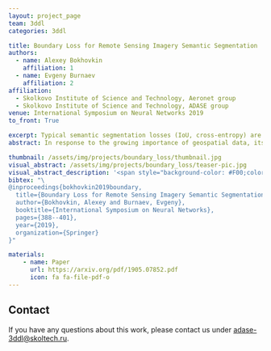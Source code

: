 ```yaml
---
layout: project_page
team: 3ddl
categories: 3ddl

title: Boundary Loss for Remote Sensing Imagery Semantic Segmentation
authors:
  - name: Alexey Bokhovkin
    affiliation: 1
  - name: Evgeny Burnaev
    affiliation: 2
affiliation:
  - Skolkovo Institute of Science and Technology, Aeronet group
  - Skolkovo Institute of Science and Technology, ADASE group
venue: International Symposium on Neural Networks 2019
to_front: True

excerpt: Typical semantic segmentation losses (IoU, cross-entropy) are not sensitive enough to some misalignment of boundaries. As segment is fully explained with its boundary, we propose to use differentiable surrogate of metric BF1 to better account pixels on the edge of a segment.
abstract: In response to the growing importance of geospatial data, its analysis including semantic segmentation becomes an increasingly popular task in computer vision today. Convolutional neural networks are powerful visual models that yield hierarchies of features and practitioners widely use them to process remote sensing data. When performing remote sensing image segmentation, multiple instances of one class with precisely defined boundaries are often the case, and it is crucial to extract those boundaries accurately. The accuracy of segments boundaries delineation influences the quality of the whole segmented areas explicitly. However, widely-used segmentation loss functions such as BCE, IoU loss or Dice loss do not penalize misalignment of boundaries sufficiently. In this paper, we propose a novel loss function, namely a differentiable surrogate of a metric accounting accuracy of boundary detection. We can use the loss function with any neural network for binary segmentation. We performed validation of our loss function with various modifications of UNet on a synthetic dataset, as well as using real-world data (ISPRS Potsdam, INRIA AIL). Trained with the proposed loss function, models outperform baseline methods in terms of IoU score. 

thumbnail: /assets/img/projects/boundary_loss/thumbnail.jpg
visual_abstract: /assets/img/projects/boundary_loss/teaser-pic.jpg
visual_abstract_description: '<span style="background-color: #F00;color: #FFF">Somebody fill this with description of the figure above</span>'
bibtex: "\
@inproceedings{bokhovkin2019boundary,
  title={Boundary Loss for Remote Sensing Imagery Semantic Segmentation},
  author={Bokhovkin, Alexey and Burnaev, Evgeny},
  booktitle={International Symposium on Neural Networks},
  pages={388--401},
  year={2019},
  organization={Springer}
}"

materials:
    - name: Paper
      url: https://arxiv.org/pdf/1905.07852.pdf
      icon: fa fa-file-pdf-o
---
```

## Contact
If you have any questions about this work, please contact us under [adase-3ddl@skoltech.ru](mailto:adase-3ddl@skoltech.ru).
